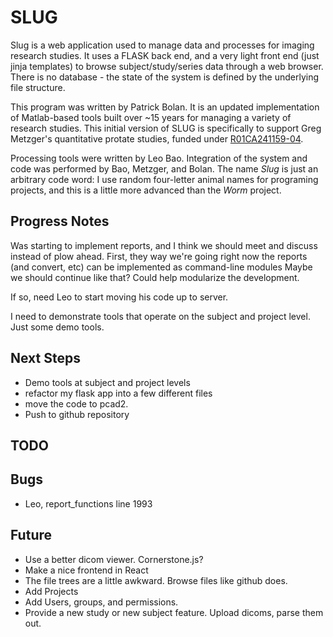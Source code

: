 # SLUG
Slug is a web application used to manage data and processes for imaging research studies. It uses a FLASK 
back end, and a very light front end (just jinja templates) to browse subject/study/series data 
through a web browser. There is no database - the state of the system is defined by the underlying
file structure. 

This program was written by Patrick Bolan. It is an updated implementation of Matlab-based tools 
built over ~15 years for managing a variety of research studies. This initial version of SLUG is 
specifically to support Greg Metzger's quantitative protate studies, funded under 
[R01CA241159-04](https://reporter.nih.gov/search/3TEMqajQiU6ytIJmAYJcLw/project-details/10919247).

Processing tools were written by Leo Bao. Integration of the system and code was performed by Bao, 
Metzger, and Bolan. The name *Slug* is just an arbitrary code word: I use random four-letter animal 
names for programing projects, and this is a little more advanced than the *Worm* project. 

## Progress Notes
Was starting to implement reports, and I think we should meet and discuss instead of plow ahead. 
First, they way we're going right now the reports (and convert, etc) can be implemented as command-line modules
Maybe we should continue like that? Could help modularize the development. 

If so, need Leo to start moving his code up to server. 

I need to demonstrate tools that operate on the subject and project level. Just some demo tools. 


## Next Steps
* Demo tools at subject and project levels
* refactor my flask app into a few different files
* move the code to pcad2. 
* Push to github repository


## TODO


## Bugs
* Leo, report_functions line 1993


## Future
* Use a better dicom viewer. Cornerstone.js?
* Make a nice frontend in React
* The file trees are a little awkward. Browse files like github does.
* Add Projects
* Add Users, groups, and permissions.
* Provide a new study or new subject feature. Upload dicoms, parse them out. 
